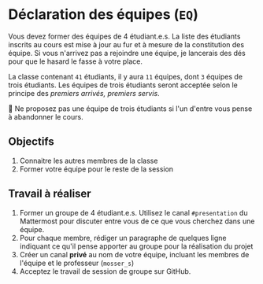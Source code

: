 # Déclaration des équipes (`EQ`)

Vous devez former des équipes de 4 étudiant.e.s. La liste des étudiants inscrits au cours est mise à jour au fur et à mesure de la constitution des équipe. Si vous n'arrivez pas a rejoindre une équipe, je lancerais des dés pour que le hasard le fasse à votre place.

La classe contenant `41` étudiants, il y aura `11` équipes, dont `3` équipes de trois étudiants. Les équipes de trois étudiants seront acceptée selon le principe des _premiers arrivés, premiers servis_.

:rotating_light: Ne proposez pas une équipe de trois étudiants si l'un d'entre vous pense à abandonner le cours.


## Objectifs

  1. Connaitre les autres membres de la classe
  2. Former votre équipe pour le reste de la session

## Travail à réaliser

  1. Former un groupe de 4 étudiant.e.s. Utilisez le canal `#presentation` du Mattermost pour discuter entre vous de ce que vous cherchez dans une équipe.
  2. Pour chaque membre, rédiger un paragraphe de quelques ligne indiquant ce qu'il pense apporter au groupe pour la réalisation du projet
  3. Créer un canal **privé** au nom de votre équipe, incluant les membres de l'équipe et le professeur (`mosser_s`)
  4. Acceptez le travail de session de groupe sur GitHub.
